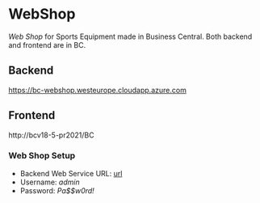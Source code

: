 # WebShop

*Web Shop* for Sports Equipment made in Business Central. Both backend and frontend are in BC.

## Backend
https://bc-webshop.westeurope.cloudapp.azure.com

## Frontend
http://bcv18-5-pr2021/BC

### Web Shop Setup
- Backend Web Service URL: [url](https://bc-webshop.westeurope.cloudapp.azure.com:7048/bc/api/beTerna/webShop/v1.0/companies(3adc449e-8621-ec11-bb76-000d3a29933c))
- Username: *admin*
- Password: *Pa$$w0rd!*
